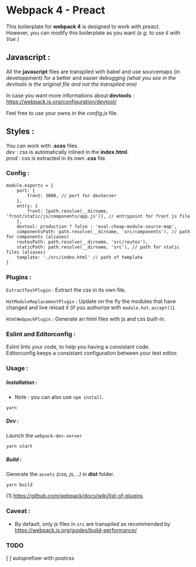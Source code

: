 # Webpack 4 - Preact

This boilerplate for **webpack 4** is designed to work with _preact_.    
However, you can modify this boilerplate as you want _(e.g. to use it with Vue )_    

## Javascript :

All the **javascript** files are transpiled with babel and use sourcemaps (in developpment) for a better and easier debugging _(what you see in the devtools is the original file and not the transpiled one)_

In case you want more informations about **devtools** : https://webpack.js.org/configuration/devtool/

Feel free to use your owns in the _config.js_ file.

## Styles :

You can work with **.scss** files.  
_dev_ : css is automatically inlined in the **index.html**.   
_prod_ : css is extracted in its own **.css** file.

### Config :

```
module.exports = {
    port: {
        front: 3000, // port for devServer
    },
    entry: {
        front: [path.resolve(__dirname, 'front/static/js/components/app.js')], // entrypoint for front js file
    },
    devtool: production ? false : 'eval-cheap-module-source-map',
    componentsPath: path.resolve(__dirname, 'src/components'), // path for components (aliases)
    routesPath: path.resolve(__dirname, 'src/routes'),
    staticPath: path.resolve(__dirname, 'src'), // path for static files (aliases)
    template: './src/index.html' // path of template
}
```

### Plugins :

`ExtractTextPlugin` : Extract the css in its own file.    

`HotModuleReplacementPlugin` : Update on the fly the modules that have changed and live reload it (if you authorize with `module.hot.accept()`).    

`HtmlWebpackPlugin` : Generate an html files with js and css built-in.    

### Eslint and Editorconfig :

Eslint lints your code, to help you having a consistant code.    
Editorconfig keeps a consistant configuration between your text editor.

### Usage :

##### Installation :
- Note : you can also use `npm install`.

```
yarn
```    

##### Dev :
Launch the `webpack-dev-server`

```
yarn start
```

##### Build :      
Generate the `assets` _(css, js,...)_ in **dist** folder.

```
yarn build
```

(1) https://github.com/webpack/docs/wiki/list-of-plugins

### Caveat : 
- By default, only js files in `src` are transpiled as recommended by https://webpack.js.org/guides/build-performance/

### TODO
[ ] autoprefixer with postcss

